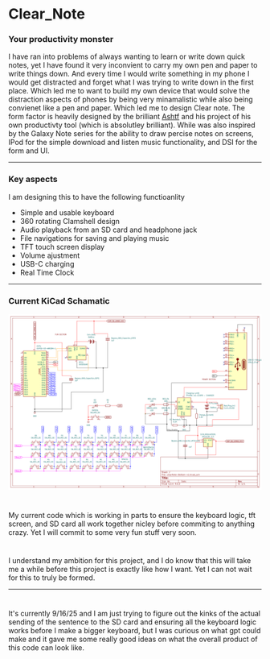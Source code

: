 # Clear_Note

### Your productivity monster
I have ran into problems of always wanting to learn or write down quick notes, yet I have found it very inconvient to carry my own pen and paper to write things down. And every time I would write something in my phone I would get distracted and forget what I was trying to write down in the first place. Which led me to want to build my own device that would solve the distraction aspects of phones by being very minamalistic while also being convienet like a pen and paper. Which led me to design Clear note.
The form factor is heavily designed by the brilliant [Ashtf](https://www.youtube.com/watch?v=pf3BxNq1cp4&list=PLTp63iou1QwVIQdRVYZMRFWzoxn4KbLYZ&index=31) and his project of his own productivty tool (which is absolutley brilliant). While was also inspired by the Galaxy Note series for the ability to draw percise notes on screens, IPod for the simple download and listen music functionality, and DSI for the form and UI.

---

### Key aspects
I am designing this to have the following functioanlity
- Simple and usable keyboard
- 360 rotating Clamshell design
- Audio playback from an SD card and headphone jack
- File navigations for saving and playing music
- TFT touch screen display
- Volume ajustment
- USB-C charging
- Real Time Clock

---
### Current KiCad Schamatic
![clearnote_schem](clear_note_schem_81425.png)


#
My current code which is working in parts to ensure the keyboard logic, tft screen, and SD card all work together nicley before commiting to anything crazy. Yet I will commit to some very fun stuff very soon.

#
I understand my ambition for this project, and I do know that this will take me a while before this project is exactly like how I want. Yet I can not wait for this to truly be formed.

---
#
It's currently 9/16/25 and I am just trying to figure out the kinks of the actual sending of the sentence to the SD card and ensuring all the keyboard logic works before I make a bigger keyboard, but I was curious on what gpt could make and it gave me some really good ideas on what the overall product of this code can look like.


